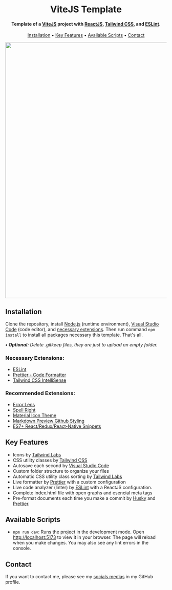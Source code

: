 <h1 align="center">
    ViteJS Template
</h1>

<h4 align="center">
    Template of a <a href="https://vitejs.dev/" target="_blank">ViteJS<a> project with <a href="https://reactjs.org/" target="_blank">ReactJS<a>, <a href="https://tailwindcss.com/" target="_blank">Tailwind CSS<a>, and <a href="https://eslint.org/" target="_blank">ESLint<a>.
</h4>

<p align="center">
    <a href="#----installation">Installation</a> •
    <a href="#----key-features">Key Features</a> •
    <a href="#----available-scripts">Available Scripts</a> •
    <a href="#----contact">Contact</a>
</p>

<p align="center">
    <img src="https://user-images.githubusercontent.com/88015479/229431617-fec3be3b-a460-4557-8a31-60bc3c8512a2.png" width="800">
</p>

<h2>
    Installation
</h2>
<p>
    Clone the repository, install <a href="https://nodejs.org/es/" target="_blank">Node.js</a> (runtime environment), <a href="https://code.visualstudio.com/" target="_blank">Visual Studio Code</a> (code editor), and <a href="#----necessary-extensions">necessary extensions</a>. Then run command <code>npm install</code> to install all packages necessary this template. That's all.
</p>

<p>
    <i>
        <strong>• Optional:</strong>
        Delete .gitkeep files, they are just to upload an empty folder.
    </i>
</p>

<h3>
    Necessary Extensions:
</h3>
<p>
    <ul>
        <li>
            <a href="https://marketplace.visualstudio.com/items?itemName=dbaeumer.vscode-eslint" target="_blank">ESLint</a>
        </li>
        <li>
            <a href="https://marketplace.visualstudio.com/items?itemName=esbenp.prettier-vscode" target="_blank">Prettier - Code Formatter</a>
        </li>
        <li>
            <a href="https://marketplace.visualstudio.com/items?itemName=bradlc.vscode-tailwindcss" target="_blank">Tailwind CSS IntelliSense</a>
        </li>
    </ul>
</p>

<h3>
    Recommended Extensions:
</h3>
<p>
    <ul>
        <li>
            <a href="https://marketplace.visualstudio.com/items?itemName=usernamehw.errorlens" target="_blank">Error Lens</a>
        </li>
        <li>
            <a href="https://marketplace.visualstudio.com/items?itemName=ban.spellright" target="_blank">Spell Right</a>
        </li>
        <li>
            <a href="https://marketplace.visualstudio.com/items?itemName=PKief.material-icon-theme" target="_blank">Material Icon Theme</a>
        </li>
        <li>
            <a href="https://marketplace.visualstudio.com/items?itemName=bierner.markdown-preview-github-styles" target="_blank">Markdown Preview Github Styling</a>
        </li>
        <li>
            <a href="https://marketplace.visualstudio.com/items?itemName=dsznajder.es7-react-js-snippets" target="_blank">ES7+ React/Redux/React-Native Snippets</a>
        </li>
    </ul>
</p>

<h2>
    Key Features
</h2>
<p>
    <ul>
        <li>
            Icons by <a href="https://github.com/tailwindlabs/heroicons" target="_blank">Tailwind Labs</a>
        </li>
        <li>
            CSS utility classes by <a href="https://tailwindcss.com/" target="_blank">Tailwind CSS</a>
        </li>
        <li>
            Autosave each second by <a href="https://code.visualstudio.com/" target="_blank">Visual Studio Code</a>
        </li>
        <li>
            Custom folder structure to organize your files
        </li>
        <li>
            Automatic CSS utility class sorting by <a href="https://github.com/tailwindlabs/prettier-plugin-tailwindcss" target="_blank">Tailwind Labs</a>
        </li>
        <li>
            Live formatter by <a href="https://prettier.io/" target="_blank">Prettier</a> with a custom configuration
        </li>
        <li>
            Live code analyzer (linter) by <a href="https://eslint.org/" target="_blank">ESLint</a> with a ReactJS configuration.
        </li>
        <li>
            Complete index.html file with open graphs and esencial meta tags
        </li>
        <li>
            Pre-format documents each time you make a commit by <a href="https://eslint.org/" target="_blank">Husky</a> and <a href="https://prettier.io/" target="_blank">Prettier</a>.
        </li>
    </ul>
</p>

<h2>
    Available Scripts
</h2>
<p>
    <ul>
        <li>
            <code>npm run dev</code>: Runs the project in the development mode. Open <a href="http://localhost:5173" target="_blank">http://localhost:5173</a> to view it in your browser. The page will reload when you make changes. You may also see any lint errors in the console.
        </li>
    </ul>
</p>

<h2>
    Contact
</h1>
<p>
    If you want to contact me, please see my <a href="https://github.com/hozlucas28" target="_blank">socials medias</a> in my GitHub profile.
</p>
